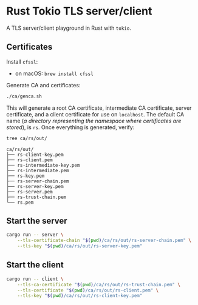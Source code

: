 # Rust Tokio TLS server/client

A TLS server/client playground in Rust with `tokio`.

## Certificates

Install `cfssl`:

- on macOS: `brew install cfssl`

Generate CA and certificates:

```sh
./ca/genca.sh
```

This will generate a root CA certificate, intermediate CA certificate, server certificate, and a client certificate for use on `localhost`. The default CA name (_a directory representing the namespace where certificates are stored_), is `rs`. Once everything is generated, verify:

```sh
tree ca/rs/out/
```

```
ca/rs/out/
├── rs-client-key.pem
├── rs-client.pem
├── rs-intermediate-key.pem
├── rs-intermediate.pem
├── rs-key.pem
├── rs-server-chain.pem
├── rs-server-key.pem
├── rs-server.pem
├── rs-trust-chain.pem
└── rs.pem
```

## Start the server

```sh
cargo run -- server \
    --tls-certificate-chain "$(pwd)/ca/rs/out/rs-server-chain.pem" \
    --tls-key "$(pwd)/ca/rs/out/rs-server-key.pem"
```

## Start the client

```sh
cargo run -- client \
    --tls-ca-certificate "$(pwd)/ca/rs/out/rs-trust-chain.pem" \
    --tls-certificate "$(pwd)/ca/rs/out/rs-client.pem" \
    --tls-key "$(pwd)/ca/rs/out/rs-client-key.pem"
```
